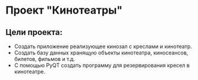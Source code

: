 # Проект "Кинотеатры"

## Цели проекта:
* Создать приложение реализующее кинозал с креслами и кинотеатр.
* Создать базу данных хранящую объекты кинотеатра, киносеансов, билетов, фильмов и т.д. 
* С помощью PyQT создать программу для резервирования кресел в кинотеатре.
